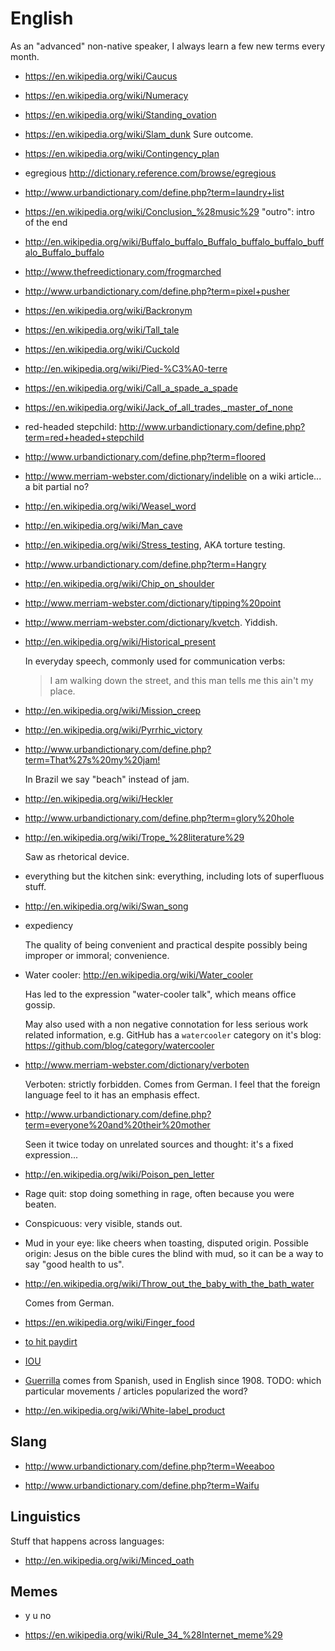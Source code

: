 # English

As an "advanced" non-native speaker, I always learn a few new terms every month.

-   <https://en.wikipedia.org/wiki/Caucus>

-   <https://en.wikipedia.org/wiki/Numeracy>

-   <https://en.wikipedia.org/wiki/Standing_ovation>

-   <https://en.wikipedia.org/wiki/Slam_dunk> Sure outcome.

-   <https://en.wikipedia.org/wiki/Contingency_plan>

-   egregious <http://dictionary.reference.com/browse/egregious>

-   <http://www.urbandictionary.com/define.php?term=laundry+list>

-   <https://en.wikipedia.org/wiki/Conclusion_%28music%29> "outro": intro of the end

-   <http://en.wikipedia.org/wiki/Buffalo_buffalo_Buffalo_buffalo_buffalo_buffalo_Buffalo_buffalo>

-   <http://www.thefreedictionary.com/frogmarched>

-   <http://www.urbandictionary.com/define.php?term=pixel+pusher>

-   <https://en.wikipedia.org/wiki/Backronym>

-   <https://en.wikipedia.org/wiki/Tall_tale>

-   <https://en.wikipedia.org/wiki/Cuckold>

-   <http://en.wikipedia.org/wiki/Pied-%C3%A0-terre>

-   <https://en.wikipedia.org/wiki/Call_a_spade_a_spade>

-   <https://en.wikipedia.org/wiki/Jack_of_all_trades,_master_of_none>

-   red-headed stepchild: <http://www.urbandictionary.com/define.php?term=red+headed+stepchild>

-   <http://www.urbandictionary.com/define.php?term=floored>

-   <http://www.merriam-webster.com/dictionary/indelible> on a wiki article... a bit partial no?

-   <http://en.wikipedia.org/wiki/Weasel_word>

-   <http://en.wikipedia.org/wiki/Man_cave>

- 	<http://en.wikipedia.org/wiki/Stress_testing>, AKA torture testing.

- 	<http://www.urbandictionary.com/define.php?term=Hangry>

-   <http://en.wikipedia.org/wiki/Chip_on_shoulder>

-   <http://www.merriam-webster.com/dictionary/tipping%20point>

-   <http://www.merriam-webster.com/dictionary/kvetch>. Yiddish.

-   <http://en.wikipedia.org/wiki/Historical_present>

    In everyday speech, commonly used for communication verbs:

    > I am walking down the street, and this man tells me this ain't my place.

-   <http://en.wikipedia.org/wiki/Mission_creep>

-   <http://en.wikipedia.org/wiki/Pyrrhic_victory>

-   <http://www.urbandictionary.com/define.php?term=That%27s%20my%20jam!>

    In Brazil we say "beach" instead of jam.

-   <http://en.wikipedia.org/wiki/Heckler>

-   <http://www.urbandictionary.com/define.php?term=glory%20hole>

-   <http://en.wikipedia.org/wiki/Trope_%28literature%29>

    Saw as rhetorical device.

-   everything but the kitchen sink: everything, including lots of superfluous stuff.

-   <http://en.wikipedia.org/wiki/Swan_song>

-   expediency

    The quality of being convenient and practical despite possibly being improper or immoral; convenience.

-   Water cooler: <http://en.wikipedia.org/wiki/Water_cooler>

    Has led to the expression "water-cooler talk", which means office gossip.

    May also used with a non negative connotation for less serious work related information, e.g. GitHub has a `watercooler` category on it's blog: <https://github.com/blog/category/watercooler>

-   <http://www.merriam-webster.com/dictionary/verboten>

    Verboten: strictly forbidden. Comes from German. I feel that the foreign language feel to it has an emphasis effect.

-   <http://www.urbandictionary.com/define.php?term=everyone%20and%20their%20mother>

    Seen it twice today on unrelated sources and thought: it's a fixed expression...

-   <http://en.wikipedia.org/wiki/Poison_pen_letter>

-   Rage quit: stop doing something in rage, often because you were beaten.

-   Conspicuous: very visible, stands out.

-   Mud in your eye: like cheers when toasting, disputed origin. Possible origin: Jesus on the bible cures the blind with mud, so it can be a way to say "good health to us".

-   <http://en.wikipedia.org/wiki/Throw_out_the_baby_with_the_bath_water>

    Comes from German.

-   <https://en.wikipedia.org/wiki/Finger_food>

-   [to hit paydirt](http://idioms.thefreedictionary.com/hit+pay+dirt)

-   [IOU](https://en.wikipedia.org/wiki/IOU)

-   [Guerrilla](http://en.wikipedia.org/wiki/Guerrilla_warfare) comes from Spanish, used in English since 1908. TODO: which particular movements / articles popularized the word?

-   <http://en.wikipedia.org/wiki/White-label_product>

## Slang

-   <http://www.urbandictionary.com/define.php?term=Weeaboo>

-   <http://www.urbandictionary.com/define.php?term=Waifu>

## Linguistics

Stuff that happens across languages:

-   <http://en.wikipedia.org/wiki/Minced_oath>

## Memes

-   y u no

-   <https://en.wikipedia.org/wiki/Rule_34_%28Internet_meme%29>
